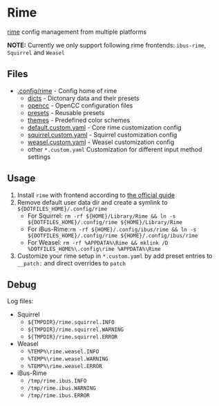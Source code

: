 # Rime

[rime](https://github.com/rime/librime) config management from multiple platforms

__NOTE:__ Currently we only support following rime frontends: `ibus-rime`, `Squirrel` and `Weasel`

## Files

- [.config/rime](./../.config/rime/) - Config home of rime
  - [dicts](./../.config/rime/dicts) - Dictonary data and their presets
  - [opencc](./../.config/rime/opencc) - OpenCC configuration files
  - [presets](./../.config/rime/presets) - Reusable presets
  - [themes](./../.config/rime/themes) - Predefined color schemes
  - [default.custom.yaml](./../.config/rime/default.custom.yaml) - Core rime customization config
  - [squirrel.custom.yaml](./../.config/rime/squirrel.custom.yaml) - Squirrel customization config
  - [weasel.custom.yaml](./../.config/rime/weasel.custom.yaml) - Weasel customization config
  - other `*.custom.yaml` Customization for different input method settings

## Usage

1. Install `rime` with frontend according to [the official guide](https://github.com/rime/librime#install)
1. Remove default user data dir and create a symlink to `${DOTFILES_HOME}/.config/rime`
   - For Squirrel: `rm -rf ${HOME}/Library/Rime && ln -s ${DOTFILES_HOME}/.config/rime ${HOME}/Library/Rime`
   - For iBus-Rime:`rm -rf ${HOME}/.config/ibus/rime && ln -s ${DOTFILES_HOME}/.config/rime ${HOME}/.config/ibus/rime`
   - For Weasel: `rm -rf %APPDATA%\Rime && mklink /D %DOTFILES_HOME%\.config\rime %APPDATA%\Rime`
1. Customize your rime setup in `*.custom.yaml` by add preset entries to `__patch:` and direct overrides to `patch`

## Debug

Log files:

- Squirrel
  - `${TMPDIR}/rime.squirrel.INFO`
  - `${TMPDIR}/rime.squirrel.WARNING`
  - `${TMPDIR}/rime.squirrel.ERROR`
- Weasel
  - `%TEMP%\rime.weasel.INFO`
  - `%TEMP%\rime.weasel.WARNING`
  - `%TEMP%\rime.weasel.ERROR`
- iBus-Rime
  - `/tmp/rime.ibus.INFO`
  - `/tmp/rime.ibus.WARNING`
  - `/tmp/rime.ibus.ERROR`
